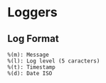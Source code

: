 # Loggers


## Log Format

```
%(m): Message
%(l): Log level (5 caracters)
%(t): Timestamp
%(d): Date ISO
```